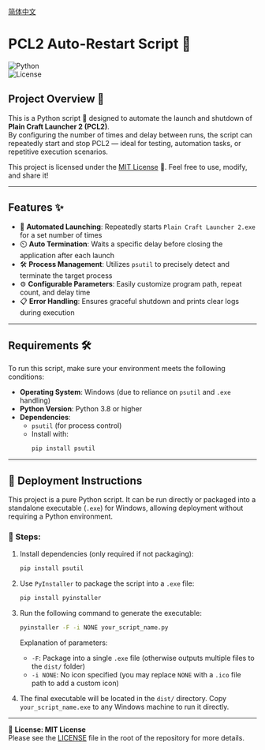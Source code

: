 [简体中文](./README.md)

# PCL2 Auto-Restart Script 🚀

![Python](https://img.shields.io/badge/Python-3.8+-blue.svg)  
![License](https://img.shields.io/badge/license-MIT-green.svg)

## Project Overview 📖

This is a Python script 🐍 designed to automate the launch and shutdown of **Plain Craft Launcher 2 (PCL2)**.  
By configuring the number of times and delay between runs, the script can repeatedly start and stop PCL2 — ideal for testing, automation tasks, or repetitive execution scenarios.

This project is licensed under the [MIT License](LICENSE) 📜. Feel free to use, modify, and share it!

---

## Features ✨

- 🔄 **Automated Launching**: Repeatedly starts `Plain Craft Launcher 2.exe` for a set number of times  
- ⏲️ **Auto Termination**: Waits a specific delay before closing the application after each launch  
- 🛠️ **Process Management**: Utilizes `psutil` to precisely detect and terminate the target process  
- ⚙️ **Configurable Parameters**: Easily customize program path, repeat count, and delay time  
- 📋 **Error Handling**: Ensures graceful shutdown and prints clear logs during execution  

---

## Requirements 🛠️

To run this script, make sure your environment meets the following conditions:

- **Operating System**: Windows (due to reliance on `psutil` and `.exe` handling)  
- **Python Version**: Python 3.8 or higher  
- **Dependencies**:
  - `psutil` (for process control)  
  - Install with:
    ```bash
    pip install psutil
    ```

---

## 🚀 Deployment Instructions

This project is a pure Python script. It can be run directly or packaged into a standalone executable (`.exe`) for Windows, allowing deployment without requiring a Python environment.

### 🧩 Steps:

1. Install dependencies (only required if not packaging):

   ```bash
   pip install psutil
   ```

2. Use `PyInstaller` to package the script into a `.exe` file:

   ```bash
   pip install pyinstaller
   ```

3. Run the following command to generate the executable:

   ```bash
   pyinstaller -F -i NONE your_script_name.py
   ```

   Explanation of parameters:

   - `-F`: Package into a single `.exe` file (otherwise outputs multiple files to the `dist/` folder)
   - `-i NONE`: No icon specified (you may replace `NONE` with a `.ico` file path to add a custom icon)

4. The final executable will be located in the `dist/` directory. Copy `your_script_name.exe` to any Windows machine to run it directly.

---

📄 **License: MIT License**  
Please see the [LICENSE](./LICENSE) file in the root of the repository for more details.

